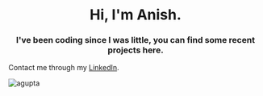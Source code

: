 <h1 align="center">Hi, I'm Anish.</h1>
<h3 align="center">I've been coding since I was little, you can find some recent projects here.</h3>

<p align="left">Contact me through my <a href="https://linkedin.com/in/anishgupta2" target="blank">LinkedIn</a>.</p>

<p align="left"> <img src="https://komarev.com/ghpvc/?username=agupta&label=Profile%20views&color=0e75b6&style=flat" alt="agupta" /> </p>
